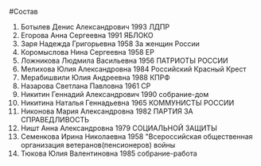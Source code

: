 #Состав
1. Ботылев Денис Александрович 1993 ЛДПР
2. Егорова Анна Сергеевна 1991 ЯБЛОКО
3. Заря Надежда Григорьевна 1958 За женщин России
4. Коромыслова Нина Сергеевна 1958 ЕР
5. Ложникова Людмила Васильевна 1956 ПАТРИОТЫ РОССИИ
6. Мелихова Юлия Александровна 1984 Российский Красный Крест
7. Мерабишвили Юлия Андреевна 1988 КПРФ
8. Назарова Светлана Павловна 1961 СР
9. Никитин Геннадий Александрович 1990 собрание-дом
10. Никитина Наталья Геннадьевна 1965 КОММУНИСТЫ РОССИИ
11. Никонова Мария Александровна 1982 ПАРТИЯ ЗА СПРАВЕДЛИВОСТЬ
12. Ништ Анна Александровна 1979 СОЦИАЛЬНОЙ ЗАЩИТЫ
13. Семенкова Ирина Николаевна 1958 \"Всероссийская общественная организация ветеранов(пенсионеров) войны
14. Тюкова Юлия Валентиновна 1985 собрание-работа
